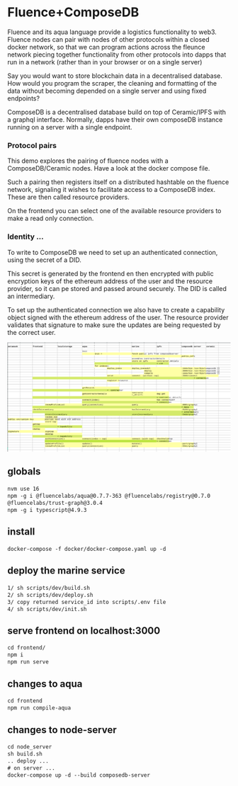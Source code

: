 
# Fluence+ComposeDB

Fluence and its aqua language provide a logistics functionality to web3. Fluence nodes can pair with nodes of other protocols within a closed docker network, so that we can program actions across the fleunce network piecing together functionality from other protocols into dapps that run in a network (rather than in your browser or on a single server) 

Say you would want to store blockchain data in a decentralised database. How would you program the scraper, the cleaning and formatting of the data without becoming depended on a single server and using fixed endpoints? 

ComposeDB is a decentralised database build on top of Ceramic/IPFS with a graphql interface. Normally, dapps have their own composeDB instance running on a server with a single endpoint. 

### Protocol pairs
This demo explores the pairing of fluence nodes with a ComposeDB/Ceramic nodes. Have a look at the docker compose file. 

Such a pairing then registers itself on a distributed hashtable on the fluence network, signaling it wishes to facilitate access to a ComposeDB index. These are then called resource providers. 

On the frontend you can select one of the available resource providers to make a read only connection. 

### Identity ... 
To write to ComposeDB we need to set up an authenticated connection, using the secret of a DID. 

This secret is generated by the frontend en then encrypted with public encryption keys of the ethereum address of the user and the resource provider, so it can pe stored and passed around securely. The DID is called an intermediary. 

To set up the authenticated connection we also have to create a capability object signed with the ethereum address of the user. The resource provider validates that signature to make sure the updates are being requested by the correct user. 

![schema](./schema.png)


## globals

    nvm use 16
    npm -g i @fluencelabs/aqua@0.7.7-363 @fluencelabs/registry@0.7.0 @fluencelabs/trust-graph@3.0.4 
    npm -g i typescript@4.9.3

## install 

    docker-compose -f docker/docker-compose.yaml up -d 


## deploy the marine service 

    1/ sh scripts/dev/build.sh
    2/ sh scripts/dev/deploy.sh
    3/ copy returned service_id into scripts/.env file
    4/ sh scripts/dev/init.sh


## serve frontend on localhost:3000

    cd frontend/ 
    npm i
    npm run serve

## changes to aqua 

    cd frontend
    npm run compile-aqua 

## changes to node-server 

    cd node_server 
    sh build.sh
    .. deploy ... 
    # on server ... 
    docker-compose up -d --build composedb-server
    
    